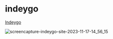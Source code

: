 # indeygo

[Indeygo](https://indeygo.site/) 


![screencapture-indeygo-site-2023-11-17-14_56_15](https://github.com/hadep275/indeygo/assets/65734173/ef1592a8-444c-4bea-9ed6-73dfed1c1ea6)
